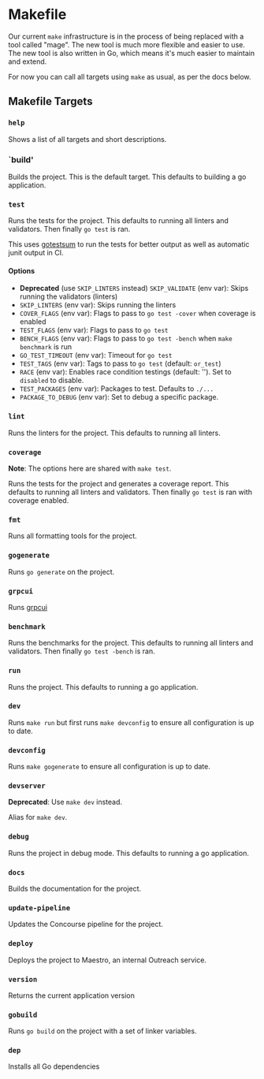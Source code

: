 # Makefile

Our current `make` infrastructure is in the process of being replaced with a tool called "mage". The new tool is much more flexible and easier to use. The new tool is also written in Go, which means it's much easier to maintain and extend.

For now you can call all targets using `make` as usual, as per the docs below.

## Makefile Targets

### `help`

Shows a list of all targets and short descriptions.

### `build'

Builds the project. This is the default target. This defaults to building a go application.

### `test`

Runs the tests for the project. This defaults to running all linters and validators. Then finally `go test` is ran.

This uses [gotestsum](https://github.com/gotestyourself/gotestsum) to run the tests for better output as well as automatic junit output in CI.

#### Options

* **Deprecated** (use `SKIP_LINTERS` instead) `SKIP_VALIDATE` (env var): Skips running the validators (linters)
* `SKIP_LINTERS` (env var): Skips running the linters
* `COVER_FLAGS` (env var): Flags to pass to `go test -cover` when coverage is enabled
* `TEST_FLAGS` (env var): Flags to pass to `go test`
* `BENCH_FLAGS` (env var): Flags to pass to `go test -bench` when `make benchmark` is run
* `GO_TEST_TIMEOUT` (env var): Timeout for `go test`
* `TEST_TAGS` (env var): Tags to pass to `go test` (default: `or_test`)
* `RACE` (env var): Enables race condition testings (default: ''). Set to `disabled` to disable.
* `TEST_PACKAGES` (env var): Packages to test. Defaults to `./...`
* `PACKAGE_TO_DEBUG` (env var): Set to debug a specific package.

### `lint`

Runs the linters for the project. This defaults to running all linters.

### `coverage`

**Note**: The options here are shared with `make test`.

Runs the tests for the project and generates a coverage report. This defaults to running all linters and validators. Then finally `go test` is ran with coverage enabled.

### `fmt`

Runs all formatting tools for the project.

### `gogenerate`

Runs `go generate` on the project.

### `grpcui`

Runs [grpcui](https://github.com/fullstorydev/grpcui)

### `benchmark`

Runs the benchmarks for the project. This defaults to running all linters and validators. Then finally `go test -bench` is ran.

### `run`

Runs the project. This defaults to running a go application.

### `dev`

Runs `make run` but first runs `make devconfig` to ensure all configuration is up to date.

### `devconfig`

Runs `make gogenerate` to ensure all configuration is up to date.

### `devserver`

**Deprecated**: Use `make dev` instead.

Alias for `make dev`.

### `debug`

Runs the project in debug mode. This defaults to running a go application.

### `docs`

Builds the documentation for the project.

### `update-pipeline`

Updates the Concourse pipeline for the project.

### `deploy`

Deploys the project to Maestro, an internal Outreach service.

### `version`

Returns the current application version

### `gobuild`

Runs `go build` on the project with a set of linker variables.

### `dep`

Installs all Go dependencies

